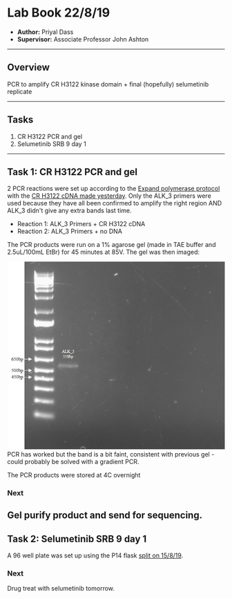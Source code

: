 # Lab Book 22/8/19
- **Author:** Priyal Dass
- **Supervisor:** Associate Professor John Ashton
------------------------------------------------------------------
## Overview

PCR to amplify CR H3122 kinase domain + final (hopefully) selumetinib replicate

------------------------------------------------------------------
## Tasks

1. CR H3122 PCR and gel
2. Selumetinib SRB 9 day 1
------------------------------------------------------------------
## Task 1: CR H3122 PCR and gel

2 PCR reactions were set up according to the [Expand polymerase protocol](../Protocols/Expand_polymerase_PCR.md) with the [CR H3122 cDNA made yesterday](../Daily_lab_book/LB_19_08_21.md). Only the ALK_3 primers were used because they have all been confirmed to amplify the right region AND ALK_3 didn't give any extra bands last time.

- Reaction 1: ALK_3 Primers + CR H3122 cDNA
- Reaction 2: ALK_3 Primers + no DNA

The PCR products were run on a 1% agarose gel (made in TAE buffer and 2.5uL/100mL EtBr) for 45 minutes at 85V. The gel was then imaged:

![](../Daily_lab_book/Figure_cache/CRH3122_PCR.jpg)
PCR has worked but the band is a bit faint, consistent with previous gel - could probably be solved with a gradient PCR.

The PCR products were stored at 4C overnight

### Next
Gel purify product and send for sequencing.
------------------------------------------------------------------
## Task 2: Selumetinib SRB 9 day 1

A 96 well plate was set up using the P14 flask [split on 15/8/19](../Protocols/LB_19-08-15.md).

### Next
Drug treat with selumetinib tomorrow.
